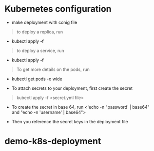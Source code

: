 # Kubernetes configuration
* make deployment with conig file
> to deploy a replica, run
- kubectl apply -f <deployment file name>

> to deploy a service, run
- kubectl apply -f <service file name>

> To get more details on the pods, run
- kubectl get pods -o wide

* To attach secrets to your deployment, first create the secret
> kubectl apply -f <secret.yml file>
* To create the secret in base 64, run <'echo -n "password' | base64" and "echo -n 'username' | base64">

- Then you reference the secret keys in the deployment file


# demo-k8s-deployment
